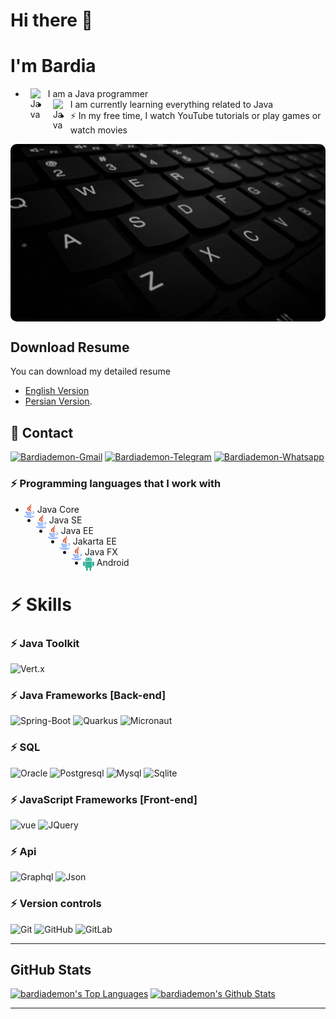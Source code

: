 # Hi there 👋

# I'm Bardia

- [<img style="margin-left: 8px;margin-right: 8px;" align="left" alt="Java" title="Java" width="20px" src="https://www.bardiademon.com/public/icons/java.svg" />][MyWebsite]
  I am a Java programmer
- [<img style="margin-left: 8px;margin-right: 8px;" align="left" alt="Java" title="Java" width="20px" src="https://www.bardiademon.com/public/icons/java.svg" />][MyWebsite]
  I am currently learning everything related to Java</br>
- ⚡ In my free time, I watch YouTube tutorials or play games or watch movies

[<img style="border-radius: 10px" align="center" alt="Java" title="Java" src="images/bardiademon.gif" />][MyWebsite]


## Download Resume
You can download my detailed resume 
- [English Version](https://bardiademon.com/public/cv_en.pdf)
- [Persian Version](https://bardiademon.com/public/cv.pdf).


<h2>📃 Contact</h2>

<div>   
    <a href="mailto:bardiademon@gmail.com" target="_blank"><img src="https://img.shields.io/badge/-Email-0D1117?style=for-the-badge&logo=gmail" alt="Bardiademon-Gmail"></a>
    <a href="https://t.me/bardiademon" target="_blank"><img src="https://img.shields.io/badge/Telegram-0D1117?style=for-the-badge&logo=telegram" alt="Bardiademon-Telegram"></a>
    <a href="https://wa.me/+989114907854" target="_blank"><img src="https://img.shields.io/badge/whatsapp-0D1117?style=for-the-badge&logo=whatsapp" alt="Bardiademon-Whatsapp"></a>
</div>

### ⚡ Programming languages that I work with

- [<img style="margin-left: -5px;;margin-right: 2px" align="left" alt="Java" title="Java" width="22px" src="icons/java.svg" />][MyWebsite]
  Java Core
- [<img style="margin-left: -5px;;margin-right: 2px" align="left" alt="Java" title="Java" width="22px" src="icons/java.svg" />][MyWebsite]
  Java SE
- [<img style="margin-left: -5px;;margin-right: 2px" align="left" alt="Java" title="Java" width="22px" src="icons/java.svg" />][MyWebsite]
  Java EE
- [<img style="margin-left: -5px;;margin-right: 2px" align="left" alt="Java" title="Java" width="22px" src="icons/java.svg" />][MyWebsite]
  Jakarta EE
- [<img style="margin-left: -5px;;margin-right: 2px" align="left" alt="Java" title="Java" width="22px" src="icons/java.svg" />][MyWebsite]
  Java FX
- [<img style="margin-left: -5px;;margin-right: 2px" align="left" alt="Java" title="Java" width="22px" src="icons/android.svg" />][MyWebsite]
  Android

# ⚡ Skills

### ⚡ Java Toolkit

![Vert.x](https://img.shields.io/badge/-vert.x-0D1117?style=for-the-badge&logo=vert.x)

### ⚡ Java Frameworks [Back-end]

![Spring-Boot](https://img.shields.io/badge/-Spring%20boot-0D1117?style=for-the-badge&logo=spring-boot)
![Quarkus](https://img.shields.io/badge/-Quarkus-0D1117?style=for-the-badge&logo=Quarkus)
![Micronaut](https://img.shields.io/badge/-micronaut-0D1117?style=for-the-badge&logo=Micronaut)

### ⚡ SQL

![Oracle](https://img.shields.io/badge/-oracle-0D1117?style=for-the-badge&logo=oracle)
![Postgresql](https://img.shields.io/badge/-Postgresql-0D1117?style=for-the-badge&logo=Postgresql)
![Mysql](https://img.shields.io/badge/-Mysql-0D1117?style=for-the-badge&logo=Mysql)
![Sqlite](https://img.shields.io/badge/-Sqlite-0D1117?style=for-the-badge&logo=Sqlite)

### ⚡ JavaScript Frameworks [Front-end]

![vue](https://img.shields.io/badge/-vue-0D1117?style=for-the-badge&logo=vue)
![JQuery](https://img.shields.io/badge/-JQuery-0D1117?style=for-the-badge&logo=JQuery)

### ⚡ Api

![Graphql](https://img.shields.io/badge/-graphql-0D1117?style=for-the-badge&logo=graphql)
![Json](https://img.shields.io/badge/-Json-0D1117?style=for-the-badge&logo=Json)

### ⚡ Version controls

![Git](https://img.shields.io/badge/-Git-0D1117?style=for-the-badge&logo=Git)
![GitHub](https://img.shields.io/badge/-GitHub-0D1117?style=for-the-badge&logo=GitHub)
![GitLab](https://img.shields.io/badge/-GitLab-0D1117?style=for-the-badge&logo=GitLab)

---

<h2> GitHub Stats</h2>
<div>
    <a href="#"><img alt="bardiademon's Top Languages" src="https://github-readme-stats.vercel.app/api/top-langs/?username=bardiademon&langs_count=10&layout=compact&theme=react&hide_border=true&bg_color=0D1117&title_color=F0DB4F&icon_color=F0DB4F" height="200px" /></a>
    <a href="#"><img alt="bardiademon's Github Stats" src="https://github-readme-stats.vercel.app/api?username=bardiademon&show_icons=true&include_all_commits=true&count_private=true&theme=react&hide_border=true&bg_color=0D1117&title_color=F0DB4F&icon_color=F0DB4F" height="200px" /></a>
</div>

---

[MyWebsite]: https://www.bardiademon.com

[github]: https://github.com/bardiademon

[Instagram]: https://instagram.com/bardianamjoo

[Telegram]: https://t.me/bardiademon

[MyEmail]: mailto:bardiademon@gmail.com

[MyWhatsapp]: https://wa.me/989114907854
